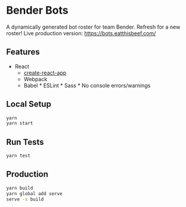 # Bender Bots

A dynamically generated bot roster for team Bender. Refresh for a new roster! Live production version: https://bots.eatthisbeef.com/

## Features
* React
  * [create-react-app](https://github.com/facebook/create-react-app)
  * Webpack
  * Babel * ESLint * Sass * No console errors/warnings

## Local Setup
```bash
yarn
yarn start
```

## Run Tests
```bash
yarn test
```

## Production
```bash
yarn build
yarn global add serve
serve -s build
```
